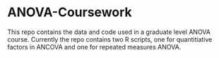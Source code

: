 # ANOVA-Coursework
This repo contains the data and code used in a graduate level ANOVA course.  Currently the repo contains two R scripts, one for quantitiative factors in ANCOVA and one for repeated measures ANOVA.
